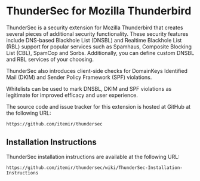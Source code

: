 # ThunderSec for Mozilla Thunderbird
ThunderSec is a security extension for Mozilla Thunderbird that creates several pieces of additional security functionality. These security features include DNS-based Blackhole List (DNSBL) and Realtime Blackhole List (RBL) support for popular services such as Spamhaus, Composite Blocking List (CBL), SpamCop and Sorbs. Additionally, you can define custom DNSBL and RBL services of your choosing.

ThunderSec also introduces client-side checks for DomainKeys Identified Mail (DKIM) and Sender Policy Framework (SPF) violations. 

Whitelists can be used to mark DNSBL, DKIM and SPF violations as legitimate for improved efficacy and user experience.

The source code and issue tracker for this extension is hosted at GitHub at the following URL:

    https://github.com/itemir/thundersec

## Installation Instructions

ThunderSec installation instructions are available at the following URL:

    https://github.com/itemir/thundersec/wiki/ThunderSec-Installation-Instructions
